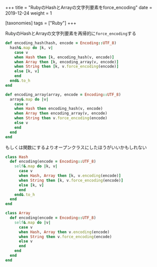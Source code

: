 +++
title = "RubyのHashとArrayの文字列要素をforce_encoding"
date = 2019-12-24
weight = 1

[taxonomies]
tags = ["Ruby"]
+++

RubyのHashとArrayの文字列要素を再帰的に`force_encoding`する

```ruby
def encoding_hash(hash, encode = Encoding::UTF_8)
  hash&.map do |k, v|
    case v
    when Hash then [k, encoding_hash(v, encode)]
    when Array then [k, encoding_array(v, encode)]
    when String then [k, v.force_encoding(encode)]
    else [k, v]
    end
  end&.to_h
end

def encoding_array(array, encode = Encoding::UTF_8)
  array&.map do |v|
    case v
    when Hash then encoding_hash(v, encode)
    when Array then encoding_array(v, encode)
    when String then v.force_encoding(encode)
    else v
    end
  end
end	
```

もしくは関数にするよりオープンクラスにしたほうがいいかもしれない

```ruby
class Hash
  def encoding(encode = Encoding::UTF_8)
    self&.map do |k, v|
      case v
      when Hash, Array then [k, v.encoding(encode)]
      when String then [k, v.force_encoding(encode)]
      else [k, v]
      end
    end&.to_h
  end
end

class Array
  def encoding(encode = Encoding::UTF_8)
    self&.map do |v|
      case v
      when Hash, Array then v.encoding(encode)
      when String then v.force_encoding(encode)
      else v
      end
    end
  end
end
```